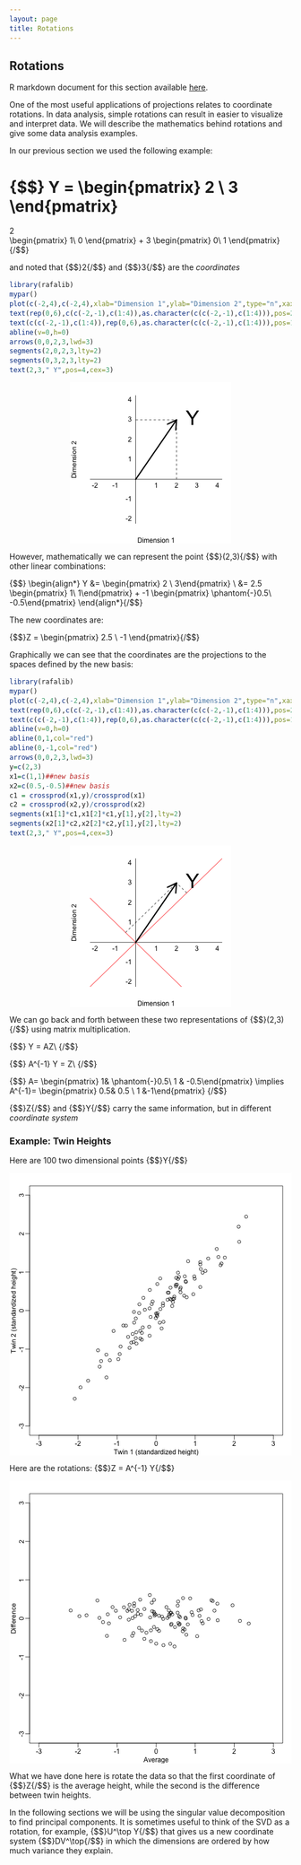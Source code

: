 ```yaml
---
layout: page
title: Rotations
---
```





## Rotations

R markdown document for this section available [here](https://github.com/genomicsclass/labs/tree/master/course3/rotations.Rmd).

One of the most useful applications of projections relates to coordinate rotations. In data analysis, simple rotations can result in easier to visualize and interpret data. We will describe the mathematics behind rotations and give some data analysis examples.
 
In our previous section we used the following example: 

{$$}
Y = \begin{pmatrix} 2 \\ 
3 
\end{pmatrix} 
= 
2  
\begin{pmatrix} 1\\
0 
\end{pmatrix} + 
3 
\begin{pmatrix} 0\\ 
1 
\end{pmatrix} 
{/$$}

and noted that {$$}2{/$$} and {$$}3{/$$} are the _coordinates_



```r
library(rafalib)
mypar()
plot(c(-2,4),c(-2,4),xlab="Dimension 1",ylab="Dimension 2",type="n",xaxt="n",yaxt="n",bty="n")
text(rep(0,6),c(c(-2,-1),c(1:4)),as.character(c(c(-2,-1),c(1:4))),pos=2)
text(c(c(-2,-1),c(1:4)),rep(0,6),as.character(c(c(-2,-1),c(1:4))),pos=1)
abline(v=0,h=0)
arrows(0,0,2,3,lwd=3)
segments(2,0,2,3,lty=2)
segments(0,3,2,3,lty=2)
text(2,3," Y",pos=4,cex=3)
```

<img src="images/R/rotations-tmp-unnamed-chunk-1-1.png" title="plot of chunk unnamed-chunk-1" alt="plot of chunk unnamed-chunk-1" style="display: block; margin: auto;" />

However, mathematically we can represent the point {$$}(2,3){/$$} with other linear combinations:

{$$}
\begin{align*}
Y &= \begin{pmatrix} 2 \\ 3\end{pmatrix} \\
&= 2.5 \begin{pmatrix} 1\\ 1\end{pmatrix} + -1 \begin{pmatrix} \phantom{-}0.5\\ -0.5\end{pmatrix} 
\end{align*}{/$$}

The new coordinates are:

{$$}Z = \begin{pmatrix} 2.5 \\ -1 \end{pmatrix}{/$$}

Graphically we can see that the coordinates are the projections to the spaces defined by the new basis:


```r
library(rafalib)
mypar()
plot(c(-2,4),c(-2,4),xlab="Dimension 1",ylab="Dimension 2",type="n",xaxt="n",yaxt="n",bty="n")
text(rep(0,6),c(c(-2,-1),c(1:4)),as.character(c(c(-2,-1),c(1:4))),pos=2)
text(c(c(-2,-1),c(1:4)),rep(0,6),as.character(c(c(-2,-1),c(1:4))),pos=1)
abline(v=0,h=0)
abline(0,1,col="red")
abline(0,-1,col="red")
arrows(0,0,2,3,lwd=3)
y=c(2,3)
x1=c(1,1)##new basis
x2=c(0.5,-0.5)##new basis
c1 = crossprod(x1,y)/crossprod(x1)
c2 = crossprod(x2,y)/crossprod(x2)
segments(x1[1]*c1,x1[2]*c1,y[1],y[2],lty=2)
segments(x2[1]*c2,x2[2]*c2,y[1],y[2],lty=2)
text(2,3," Y",pos=4,cex=3)
```

<img src="images/R/rotations-tmp-unnamed-chunk-2-1.png" title="plot of chunk unnamed-chunk-2" alt="plot of chunk unnamed-chunk-2" style="display: block; margin: auto;" />

We can go back and forth between these two representations of {$$}(2,3){/$$} using matrix multiplication.

{$$}
Y =   AZ\\
{/$$}

{$$}
 A^{-1} Y =  Z\\
{/$$}

{$$}
A= \begin{pmatrix} 1& \phantom{-}0.5\\ 1 & -0.5\end{pmatrix} \implies
A^{-1}= \begin{pmatrix} 0.5& 0.5 \\ 1 &-1\end{pmatrix}
{/$$}

{$$}Z{/$$} and {$$}Y{/$$} carry the same information, but in different _coordinate system_

### Example: Twin Heights

Here are 100 two dimensional points {$$}Y{/$$}

<img src="images/R/rotations-tmp-unnamed-chunk-3-1.png" title="plot of chunk unnamed-chunk-3" alt="plot of chunk unnamed-chunk-3" style="display: block; margin: auto;" />

Here are the rotations: {$$}Z = A^{-1} Y{/$$}

<img src="images/R/rotations-tmp-unnamed-chunk-4-1.png" title="plot of chunk unnamed-chunk-4" alt="plot of chunk unnamed-chunk-4" style="display: block; margin: auto;" />

What we have done here is rotate the data so that the first coordinate of {$$}Z{/$$} is the average height, while the second is the difference between twin heights. 

In the following sections we will be using the singular value decomposition to find principal components. It is sometimes useful to think of the SVD as a rotation, for example, {$$}U^\top Y{/$$} that gives us a new coordinate system {$$}DV^\top{/$$} in which the dimensions are ordered by how much variance they explain. 



